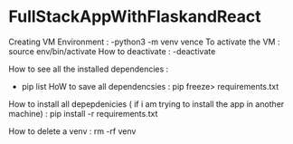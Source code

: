 # FullStackAppWithFlaskandReact
Creating VM Environment :
-python3 -m venv vence
To activate the VM :
source env/bin/activate
How to deactivate :
-deactivate 

How to see all the installed dependencies : 
- pip list
HoW to save all dependencsies :
pip freeze> requirements.txt

How to install all depepdenicies ( if i am trying to install the app in another machine) :
pip install -r requirements.txt

How to delete a venv :
rm -rf venv
